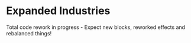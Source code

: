 # Expanded Industries
Total code rework in progress - Expect new blocks, reworked effects and rebalanced things!

